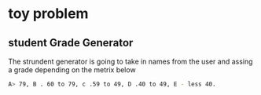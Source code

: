 # toy problem
## student Grade Generator

The strundent generator is going to take in names from the user and assing a grade depending on the metrix below

```sh
A> 79, B . 60 to 79, c .59 to 49, D .40 to 49, E - less 40.

```